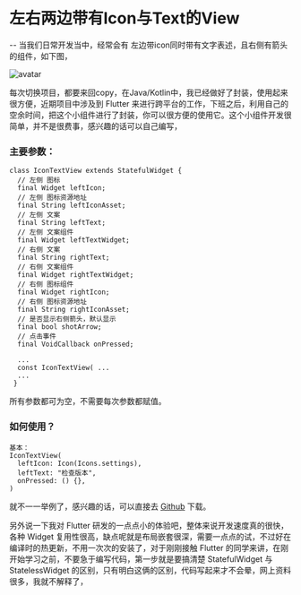 # 左右两边带有Icon与Text的View
--
当我们日常开发当中，经常会有 左边带icon同时带有文字表述，且右侧有箭头的组件，如下图，

![avatar](https://debug.walkthink.com/Uploads/Picture/2020-10-30/1604063177.png) 

每次切换项目，都要来回copy，在Java/Kotlin中，我已经做好了封装，使用起来很方便，近期项目中涉及到 Flutter 来进行跨平台的工作，下班之后，利用自己的空余时间，把这个小组件进行了封装，你可以很方便的使用它。这个小组件开发很简单，并不是很费事，感兴趣的话可以自己编写，
	
### 主要参数：
	class IconTextView extends StatefulWidget {
	  // 左侧 图标
	  final Widget leftIcon;
	  // 左侧 图标资源地址
	  final String leftIconAsset;
	  // 左侧 文案
	  final String leftText;
	  // 左侧 文案组件
	  final Widget leftTextWidget;
	  // 右侧 文案
	  final String rightText;
	  // 右侧 文案组件
	  final Widget rightTextWidget;
	  // 右侧 图标组件
	  final Widget rightIcon;
	  // 右侧 图标资源地址
	  final String rightIconAsset;
	  // 是否显示右侧箭头，默认显示
	  final bool shotArrow;
	  // 点击事件
	  final VoidCallback onPressed;
	  
	  ...
	  const IconTextView( ...
	  ...
	 }
所有参数都可为空，不需要每次参数都赋值。
### 如何使用？
	基本：
	IconTextView(
	  leftIcon: Icon(Icons.settings),
      leftText: "检查版本",
      onPressed: () {},
    )

就不一一举例了，感兴趣的话，可以直接去 [Github](https://github.com/LiuShuai1020/flutter_common_icon_text_view/blob/main/example/lib/common/icon_text_text_icon/icon_text_view.dart) 下载。

另外说一下我对 Flutter 研发的一点点小的体验吧，整体来说开发速度真的很快，各种 Widget 复用性很高，缺点呢就是布局嵌套很深，需要一点点的试，不过好在编译时的热更新，不用一次次的安装了，对于刚刚接触 Flutter 的同学来讲，在刚开始学习之前，不要急于编写代码，第一步就是要搞清楚 StatefulWidget 与 StatelessWidget 的区别，只有明白这俩的区别，代码写起来才不会晕，网上资料很多，我就不解释了，
	

